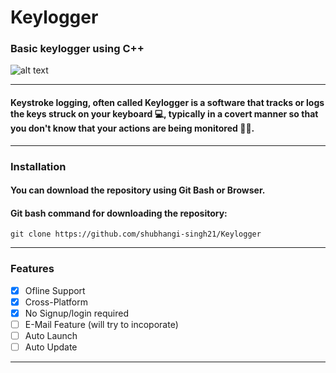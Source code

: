 # Keylogger

### Basic keylogger using C++

![alt text](https://www.macitynet.it/wp-content/uploads/2017/12/Keylogger740.jpg "Keylogger")
____
#### Keystroke logging, often called Keylogger is a software that tracks or logs the keys struck on your keyboard 💻, typically in a covert manner so that you don't know that your actions are being monitored 👩‍💻.
____
### Installation
#### You can download the repository using Git Bash or Browser.
#### Git bash command for downloading the repository:
```console
git clone https://github.com/shubhangi-singh21/Keylogger
```
____
### Features
- [x] Ofline Support
- [x] Cross-Platform
- [x] No Signup/login required
- [ ] E-Mail Feature (will try to incoporate)
- [ ] Auto Launch
- [ ] Auto Update
____
